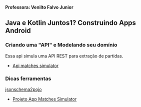 __Professora: Venilto Falvo Junior__  

## Java e Kotlin Juntos1? Construindo Apps Android

### Criando uma "API" e Modelando seu domínio

Essa api simula uma API REST para extração de partidas.

- [Api matches simulator](https://github.com/thaisperlho/matches-simulator-api)

### Dicas ferramentas

[jsonschema2pojo](https://www.jsonschema2pojo.org/)

- [Projeto App Matches Simulator](https://github.com/thaisperlho/matches-simulator-app)
